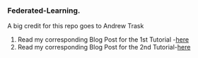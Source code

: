 ### Federated-Learning.
A big credit for this repo goes to Andrew Trask
1. Read my corresponding Blog Post for the  1st Tutorial -[here](https://soumyadip1995.blogspot.com/2019/03/the-basic-tools-of-privacy.html) 
2. Read my corresponding Blog Post for the 2nd Tutorial-[here](https://soumyadip1995.blogspot.com/2019/03/introduction-to-federatedlearning.html)
